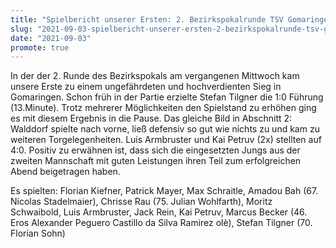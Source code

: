 ```yaml
---
title: "Spielbericht unserer Ersten: 2. Bezirkspokalrunde TSV Gomaringen 2 - SV Walddorf 0:4"
slug: "2021-09-03-spielbericht-unserer-ersten-2-bezirkspokalrunde-tsv-gomaringen-2-sv-walddorf-04"
date: "2021-09-03"
promote: true
---
```

In der der 2. Runde des Bezirkspokals am vergangenen Mittwoch kam unsere Erste zu einem ungefährdeten und hochverdienten Sieg in Gomaringen. Schon früh in der Partie erzielte Stefan Tilgner die 1:0 Führung (13.Minute). Trotz mehrerer Möglichkeiten den Spielstand zu erhöhen ging es mit diesem Ergebnis in die Pause. Das gleiche Bild in Abschnitt 2: Walddorf spielte nach vorne, ließ defensiv so gut wie nichts zu und kam zu weiteren Torgelegenheiten. Luis Armbruster und Kai Petruv (2x) stellten auf 4:0. Positiv zu erwähnen ist, dass sich die eingesetzten Jungs aus der zweiten Mannschaft mit guten Leistungen ihren Teil zum erfolgreichen Abend beigetragen haben.


Es spielten: Florian Kiefner, Patrick Mayer, Max Schraitle, Amadou Bah (67. Nicolas Stadelmaier), Chrisse Rau (75. Julian Wohlfarth), Moritz Schwaibold, Luis Armbruster, Jack Rein, Kai Petruv, Marcus Becker (46. Eros Alexander Peguero Castillo da Silva Ramirez olè), Stefan Tilgner (70. Florian Sohn)


<p class="ox-2989754d1f-"> 
